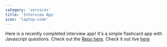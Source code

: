 ```yaml
---
category: 'services'
title: 'Interview App'
icon: 'laptop-code'
---
```

Here is a recently completed interview app! It's a simple flashcard app with Javascript questions. Check out the [Repo here](https://github.com/sokradyschey/interview-app). Check it out live [here](https://interviewapp.netlify.app/)